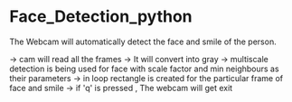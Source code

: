 # Face_Detection_python
The Webcam will automatically detect the face and smile of the person.


-> cam will read all the frames
-> It will convert into gray 
-> multiscale detection is being used for face with scale factor and min neighbours as their parameters
-> in loop rectangle is created for the particular frame of face and smile
-> if 'q' is pressed , The webcam will get exit
